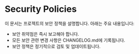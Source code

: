 # Security Policies

이 문서는 프로젝트의 보안 정책을 설명합니다. 아래는 주요 내용입니다:

- 보안 취약점은 즉시 보고해야 합니다.
- 모든 보안 관련 변경 사항은 CHANGELOG.md에 기록됩니다.
- 보안 정책은 정기적으로 검토 및 업데이트됩니다.